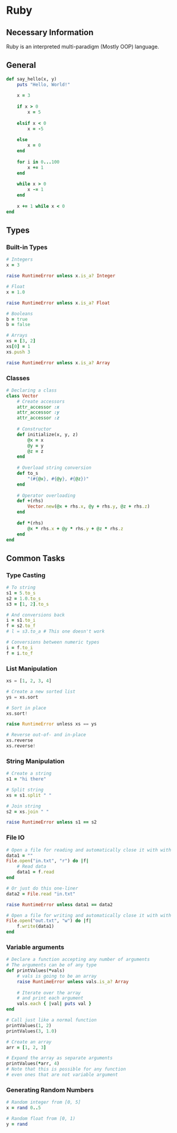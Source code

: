 # Ruby

## Necessary Information

Ruby is an interpreted multi-paradigm (Mostly OOP) language.

## General

```ruby
def say_hello(x, y)
	puts "Hello, World!"
	
	x = 3
	
	if x > 0
		x = 5
		
	elsif x < 0
		x = -5
		
	else
		x = 0
	end
	
	for i in 0...100
		x += 1
	end
	
	while x > 0
		x -= 1
	end
	
	x += 1 while x < 0
end
```

## Types

### Built-in Types

```ruby
# Integers
x = 3

raise RuntimeError unless x.is_a? Integer

# Float
x = 1.0

raise RuntimeError unless x.is_a? Float

# Booleans
b = true
b = false

# Arrays
xs = [3, 2]
xs[0] = 1
xs.push 3

raise RuntimeError unless x.is_a? Array
```

### Classes

```ruby
# Declaring a class
class Vector
	# Create accessors
	attr_accessor :x
	attr_accessor :y
	attr_accessor :z
	
	# Constructor
	def initialize(x, y, z)
		@x = x
		@y = y
		@z = z
	end
	
	# Overload string conversion
	def to_s
		"(#{@x}, #{@y}, #{@z})"
	end
	
	# Operator overloading
	def +(rhs)
		Vector.new(@x + rhs.x, @y + rhs.y, @z + rhs.z)
	end
	
	def *(rhs)
		@x * rhs.x + @y * rhs.y + @z * rhs.z
	end
end
```

## Common Tasks

### Type Casting

```ruby
# To string
s1 = 5.to_s
s2 = 1.0.to_s
s3 = [1, 2].to_s

# And conversions back
i = s1.to_i
f = s2.to_f
# l = s3.to_a # This one doesn't work

# Conversions between numeric types
i = f.to_i
f = i.to_f
```

### List Manipulation

```python
xs = [1, 2, 3, 4]

# Create a new sorted list
ys = xs.sort

# Sort in place
xs.sort!

raise RuntimeError unless xs == ys

# Reverse out-of- and in-place
xs.reverse
xs.reverse!
```

### String Manipulation

```ruby
# Create a string
s1 = "hi there"

# Split string
xs = s1.split " "

# Join string
s2 = xs.join " "

raise RuntimeError unless s1 == s2
```

### File IO

```ruby
# Open a file for reading and automatically close it with with
data1 = ""
File.open("in.txt", "r") do |f|
	# Read data
	data1 = f.read
end

# Or just do this one-liner
data2 = File.read "in.txt"

raise RuntimeError unless data1 == data2

# Open a file for writing and automatically close it with with
File.open("out.txt", "w") do |f|
	f.write(data1)
end
```

### Variable arguments

```ruby
# Declare a function accepting any number of arguments
# The arguments can be of any type
def printValues(*vals)
	# vals is going to be an array
	raise RuntimeError unless vals.is_a? Array
	
	# Iterate over the array
	# and print each argument
	vals.each { |val| puts val }
end

# Call just like a normal function
printValues(1, 2)
printValues(3, 1.0)

# Create an array
arr = [1, 2, 3]

# Expand the array as separate arguments
printValues(*arr, 4)
# Note that this is possible for any function
# even ones that are not variable argument
```

### Generating Random Numbers

```ruby
# Random integer from [0, 5]
x = rand 0..5

# Random float from [0, 1)
y = rand
```